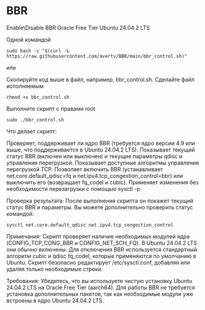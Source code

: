 # BBR
Enable\Disable BBR Oracle Free Tier  Ubuntu 24.04.2 LTS

Одной командой

```
sudo bash -c "$(curl -L https://raw.githubusercontent.com/avertv/BBR/main/bbr_control.sh)"
```
или

Скопируйте код выше в файл, например, bbr_control.sh. Сделайте файл исполняемым

```
chmod +x bbr_control.sh
```

Выполните скрипт с правами root

```
sudo ./bbr_control.sh
```

Что делает скрипт:

Проверяет, поддерживает ли ядро BBR (требуется ядро версии 4.9 или выше, что поддерживается в Ubuntu 24.04.2 LTS). Показывает текущий статус BBR (включен или выключен) и текущие параметры qdisc и управления перегрузкой. Показывает доступные алгоритмы управления перегрузкой TCP. Позволяет включить BBR (устанавливает net.core.default_qdisc=fq и net.ipv4.tcp_congestion_control=bbr) или выключить его (возвращает fq_codel и cubic). Применяет изменения без необходимости перезагрузки с помощью sysctl -p.

Проверка результата: После выполнения скрипта он покажет текущий статус BBR и параметры. Вы можете дополнительно проверить статус командой:

```
sysctl net.core.default_qdisc net.ipv4.tcp_congestion_control
```

Примечания: Скрипт проверяет наличие необходимых модулей ядра (CONFIG_TCP_CONG_BBR и CONFIG_NET_SCH_FQ). В Ubuntu 24.04.2 LTS они обычно включены. Для отключения BBR используется стандартный алгоритм cubic и qdisc fq_codel, которые применяются по умолчанию в Ubuntu. Скрипт безопасно редактирует /etc/sysctl.conf, добавляя или удаляя только необходимые строки.

Требования: Убедитесь, что вы используете чистую установку Ubuntu 24.04.2 LTS на Oracle Free Tier (aarch64). Для работы BBR не требуется установка дополнительных пакетов, так как необходимые модули уже встроены в ядро Ubuntu 24.04.2 LTS.
